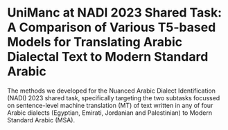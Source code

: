 # UniManc at NADI 2023 Shared Task: A Comparison of Various T5-based Models for Translating Arabic Dialectal Text to Modern Standard Arabic
 The methods we developed for the Nuanced Arabic Dialect Identification (NADI) 2023 shared task, specifically targeting the two subtasks focussed on sentence-level machine translation (MT) of text written in any of four Arabic dialects (Egyptian, Emirati, Jordanian and Palestinian) to Modern Standard Arabic (MSA).

